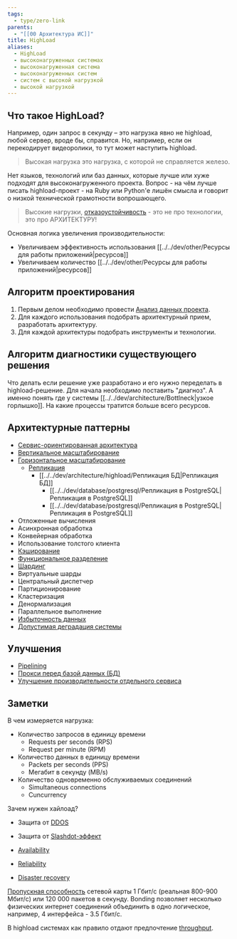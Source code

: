 ```yaml
---
tags:
  - type/zero-link
parents:
  - "[[00 Архитектура ИС]]"
title: HighLoad
aliases:
  - HighLoad
  - высоконагруженных системах
  - высоконагруженная система
  - высоконагруженных систем
  - систем с высокой нагрузкой
  - высокой нагрузкой
---
```

## Что такое HighLoad?
Например, один запрос в секунду – это нагрузка явно не highload, любой сервер, вроде бы, справится. Но, например, если он перекодирует видеоролики, то тут может наступить highload.

> Высокая нагрузка это нагрузка, с которой не справляется железо.

Нет языков, технологий или баз данных, которые лучше или хуже подходят для высоконагруженного проекта. Вопрос - на чём лучше писать highload-проект - на Ruby или Python'е лишён смысла и говорит о низкой технической грамотности вопрошающего. 

> Высокие нагрузки, [отказоустойчивость](Reliability.md) - это не про технологии, это про АРХИТЕКТУРУ!

Основная логика увеличения производительности:
- Увеличиваем эффективность использования [[../../dev/other/Ресурсы для работы приложений|ресурсов]]
- Увеличиваем количество [[../../dev/other/Ресурсы для работы приложений|ресурсов]]
## Алгоритм проектирования
1. Первым делом необходимо провести [Анализ данных проекта](Анализ%20данных%20проекта.md).
2. Для каждого использования подобрать архитектурный прием, разработать архитектуру.
3. Для каждой архитектуры подобрать инструменты и технологии.

## Алгоритм диагностики существующего решения
Что делать если решение уже разработано и его нужно переделать в highload-решение. Для начала необходимо поставить "диагноз". А именно понять где у системы [[../../dev/architecture/Bottlneck|узкое горлышко]]. На какие процессы тратится больше всего ресурсов.


## Архитектурные паттерны
- [Сервис-ориентированная архитектура](Service%20Oreinted%20Architecture.md)
- [Вертикальное масштабирование](../../dev/architecture/highload/Вертикальное%20масштабирование.md)
- [Горизонтальное масштабирование](../../dev/architecture/highload/Горизонтальное%20масштабирование.md)
	- [Репликация](../../dev/architecture/highload/Репликация.md)
		- [[../../dev/architecture/highload/Репликация БД|Репликация БД]]
			- [[../../dev/database/postgresql/Репликация в PostgreSQL|Репликация в PostgreSQL]]
			- [[../../dev/database/postgresql/Репликация в PostgreSQL|Репликация в PostgreSQL]]
- Отложенные вычисления
- Асинхронная обработка
- Конвейерная обработка
- Использование толстого клиента
- [Кэширование](../../dev/architecture/Кэширование.md)
- [Функциональное разделение](Функциональное%20разделение.md)
- [Шардинг](../../../../_inbox/Шардирование%20БД.md)
- Виртуальные шарды
- Центральный диспетчер
- Партиционирование
- Кластеризация
- Денормализация
- Параллельное выполнение
- [Избыточность данных](../../dev/architecture/Избыточность%20данных.md)
- [Допустимая деградация системы](Допустимая%20деградация%20системы.md)

## Улучшения
- [Pipelining](Pipelining.md)
- [Прокси перед базой данных (БД)](Прокси%20перед%20базой%20данных%20(БД).md)
- [Улучшение производительности отдельного сервиса](Улучшение%20производительности%20отдельного%20сервиса.md)
## Заметки

В чем измеряется нагрузка:
- Количество запросов в единицу времени 
	- Requests per seconds (RPS)
	- Request per minute (RPM)
- Количество данных в единицу времени
	- Packets per seconds (PPS)
	- Мегабит в секунду (MB/s)
- Количество одновременно обслуживаемых соединений
	- Simultaneous connections
	- Cuncurrency

Зачем нужен хайлоад?
- Защита от [DDOS](DDOS.md)
- Защита от [Slashdot-эффект](Slashdot-эффект.md)

- [Availability](../../../../_inbox/Availability.md)
- [Reliability](Reliability.md)
- [Disaster recovery](../../dev/architecture/highload/Disaster%20recovery.md)

[Пропускная способность](../../dev/architecture/Throughput.md) сетевой карты 1 Гбит/с (реальная 800-900 Мбит/с) или 120 000 пакетов в секунду. Bonding позволяет несколько физических интернет соединений объединить в одно логическое, например, 4 интерфейса -  3.5 Гбит/с.

В highload системах как правило отдают предпочтение [throughput](../../dev/architecture/Throughput.md).